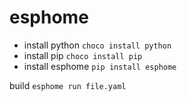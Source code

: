 # esphome

- install python ```choco install python```
- install pip ```choco install pip```
- install esphome ```pip install esphome```

build ```esphome run file.yaml```

